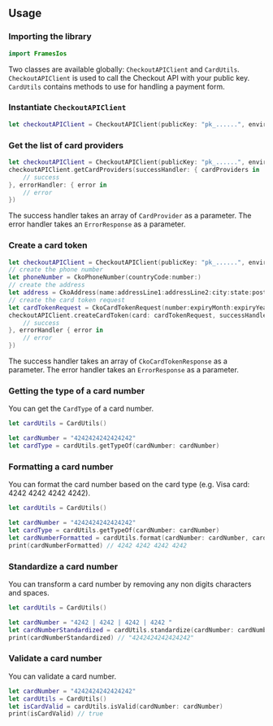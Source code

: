 ## Usage

### Importing the library

```swift
import FramesIos
```

Two classes are available globally: `CheckoutAPIClient` and `CardUtils`.
`CheckoutAPIClient` is used to call the Checkout API with your public key.
`CardUtils` contains methods to use for handling a payment form.

### Instantiate `CheckoutAPIClient`

```swift
let checkoutAPIClient = CheckoutAPIClient(publicKey: "pk_......", environment: .live)
```

### Get the list of card providers

```swift
let checkoutAPIClient = CheckoutAPIClient(publicKey: "pk_......", environment: .live)
checkoutAPIClient.getCardProviders(successHandler: { cardProviders in
    // success
}, errorHandler: { error in
    // error
})
```

The success handler takes an array of `CardProvider` as a parameter.
The error handler takes an `ErrorResponse` as a parameter.

### Create a card token

```swift
let checkoutAPIClient = CheckoutAPIClient(publicKey: "pk_......", environment: .live)
// create the phone number
let phoneNumber = CkoPhoneNumber(countryCode:number:)
// create the address
let address = CkoAddress(name:addressLine1:addressLine2:city:state:postcode:country:phone:)
// create the card token request
let cardTokenRequest = CkoCardTokenRequest(number:expiryMonth:expiryYear:cvv:name:billingAddress:)
checkoutAPIClient.createCardToken(card: cardTokenRequest, successHandler: { cardTokenResponse in
    // success
}, errorHandler { error in
    // error
})
```

The success handler takes an array of `CkoCardTokenResponse` as a parameter.
The error handler takes an `ErrorResponse` as a parameter.

### Getting the type of a card number

You can get the `CardType` of a card number.

```swift
let cardUtils = CardUtils()

let cardNumber = "4242424242424242"
let cardType = cardUtils.getTypeOf(cardNumber: cardNumber)
```

### Formatting a card number

You can format the card number based on the card type (e.g. Visa card: 4242 4242 4242 4242).

```swift
let cardUtils = CardUtils()

let cardNumber = "4242424242424242"
let cardType = cardUtils.getTypeOf(cardNumber: cardNumber)
let cardNumberFormatted = cardUtils.format(cardNumber: cardNumber, cardType: cardType)
print(cardNumberFormatted) // 4242 4242 4242 4242
```

### Standardize a card number

You can transform a card number by removing any non digits characters and spaces.

```swift
let cardUtils = CardUtils()

let cardNumber = "4242 | 4242 | 4242 | 4242 "
let cardNumberStandardized = cardUtils.standardize(cardNumber: cardNumber)
print(cardNumberStandardized) // "4242424242424242"
```

### Validate a card number

You can validate a card number.

```swift
let cardNumber = "4242424242424242"
let cardUtils = CardUtils()
let isCardValid = cardUtils.isValid(cardNumber: cardNumber)
print(isCardValid) // true
```
